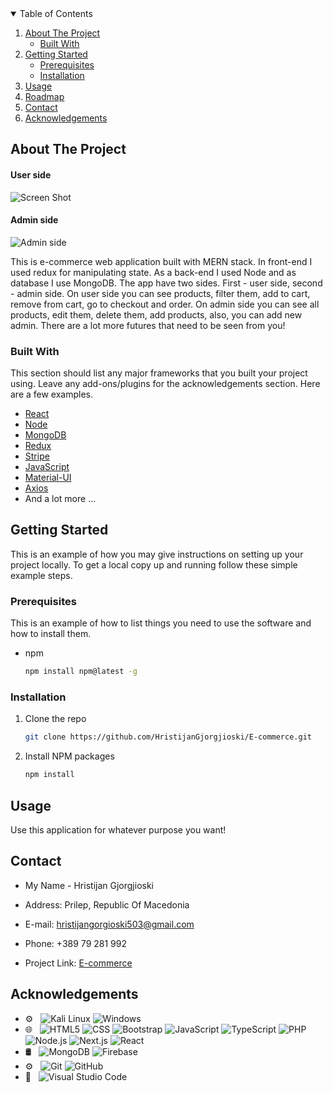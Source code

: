 <details open="open">
  <summary>Table of Contents</summary>
  <ol>
    <li>
      <a href="#about-the-project">About The Project</a>
      <ul>
        <li><a href="#built-with">Built With</a></li>
      </ul>
    </li>
    <li>
      <a href="#getting-started">Getting Started</a>
      <ul>
        <li><a href="#prerequisites">Prerequisites</a></li>
        <li><a href="#installation">Installation</a></li>
      </ul>
    </li>
    <li><a href="#usage">Usage</a></li>
    <li><a href="#roadmap">Roadmap</a></li>
    <li><a href="#contact">Contact</a></li>
    <li><a href="#acknowledgements">Acknowledgements</a></li>
  </ol>
</details>



<!-- ABOUT THE PROJECT -->
## About The Project

#### User side
![Screen Shot](https://i.imgur.com/CafuVWQ.png)

#### Admin side
![Admin side](https://i.imgur.com/UG7fxIv.png)

This is e-commerce web application built with MERN stack. In front-end I used redux for manipulating state. As a back-end I used Node and as database I use MongoDB.
The app have two sides. First - user side, second - admin side. On user side you can see products, filter them, add to cart, remove from cart, go to checkout and order.
On admin side you can see all products, edit them, delete them, add products, also, you can add new admin. There are a lot more futures that need to be seen from you!

### Built With

This section should list any major frameworks that you built your project using. Leave any add-ons/plugins for the acknowledgements section. Here are a few examples.
* [React](https://reactjs.org/)
* [Node](https://nodejs.org/en/)
* [MongoDB](https://www.mongodb.com/)
* [Redux](https://redux.js.org/)
* [Stripe](https://stripe.com/docs/api)
* [JavaScript](https://www.javascript.com/)
* [Material-UI](https://mui.com/)
* [Axios](https://www.npmjs.com/package/axios)
* And a lot more ...


<!-- GETTING STARTED -->
## Getting Started

This is an example of how you may give instructions on setting up your project locally.
To get a local copy up and running follow these simple example steps.

### Prerequisites

This is an example of how to list things you need to use the software and how to install them.
* npm
  ```sh
  npm install npm@latest -g
  ```

### Installation

1. Clone the repo
   ```sh
   git clone https://github.com/HristijanGjorgjioski/E-commerce.git
   ```
2. Install NPM packages
   ```sh
   npm install
   ```


<!-- USAGE EXAMPLES -->
## Usage

Use this application for whatever purpose you want!




<!-- CONTACT -->
## Contact

* My Name - Hristijan Gjorgjioski
* Address: Prilep, Republic Of Macedonia
* E-mail: hristijangorgioski503@gmail.com
* Phone: +389 79 281 992

* Project Link: [E-commerce](https://github.com/HristijanGjorgjioski/E-commerce)



<!-- ACKNOWLEDGEMENTS -->
## Acknowledgements
- ⚙️ &nbsp;
  ![Kali Linux](https://img.shields.io/badge/-Linux-333333?style=flat&logo=Linux)
  ![Windows](https://img.shields.io/badge/-Windows-333333?style=flat&logo=windows)
- 🌐 &nbsp;
  ![HTML5](https://img.shields.io/badge/-HTML5-333333?style=flat&logo=HTML5)
  ![CSS](https://img.shields.io/badge/-CSS-333333?style=flat&logo=CSS3&logoColor=1572B6)
  ![Bootstrap](https://img.shields.io/badge/-Bootstrap-333333?style=flat&logo=bootstrap)
  ![JavaScript](https://img.shields.io/badge/-JavaScript-333333?style=flat&logo=javascript)
  ![TypeScript](https://img.shields.io/badge/-Typescript-333333?style=flat&logo=typescript)
  ![PHP](https://img.shields.io/badge/-Php-333333?style=flat&logo=php)
  ![Node.js](https://img.shields.io/badge/-Node.js-333333?style=flat&logo=node.js)
  ![Next.js](https://img.shields.io/badge/-Next.js-333333?style=flat&logo=next.js)
  ![React](https://img.shields.io/badge/-React-333333?style=flat&logo=react)
- 🛢 &nbsp;
  ![MongoDB](https://img.shields.io/badge/-MongoDB-333333?style=flat&logo=mongodb)
  ![Firebase](https://img.shields.io/badge/-Firebase-333333?style=flat&logo=firebase)
- ⚙️ &nbsp;
  ![Git](https://img.shields.io/badge/-Git-333333?style=flat&logo=git)
  ![GitHub](https://img.shields.io/badge/-GitHub-333333?style=flat&logo=github)
- 🔧 &nbsp;
  ![Visual Studio Code](https://img.shields.io/badge/-Visual%20Studio%20Code-333333?style=flat&logo=visual-studio-code&logoColor=007ACC)
